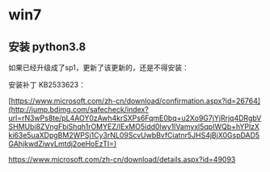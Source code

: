 # win7



## 安装 python3.8

如果已经升级成了sp1，更新了该更新的，还是不得安装：

安装补丁 KB2533623：

[https://www.microsoft.com/zh-cn/download/confirmation.aspx?id=26764](http://jump.bdimg.com/safecheck/index?url=rN3wPs8te/pL4AOY0zAwh4krSXPs6FqmE0bq+u2Xo9G7jYjRrjq4DRgbVSHMUbi8ZVngFbiShqh1rOMYEZ/IExMO5idd0lwy1lVamyxl5qpIWQb+hYPlzXki63e5uaXDpgBM2WPSj1Cy3rNL09ScvUwbBvfCiatnr5JHS4jBjX0GspDAD5GAhjkwdZiwvLmtdj2oeHoEzTI=)



https://www.microsoft.com/zh-cn/download/details.aspx?id=49093